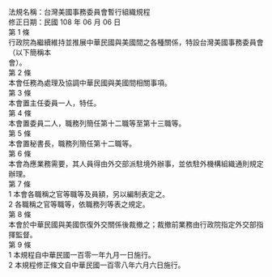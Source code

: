 法規名稱：台灣美國事務委員會暫行組織規程  
修正日期：民國 108 年 06 月 06 日  
第 1 條  
行政院為繼續維持並推展中華民國與美國間之各種關係，特設台灣美國事務委員會（以下簡稱本  
會）。  
第 2 條  
本會任務為處理及協調中華民國與美國間相關事項。  
第 3 條  
本會置主任委員一人，特任。  
第 4 條  
本會置委員二人，職務列簡任第十二職等至第十三職等。  
第 5 條  
本會置秘書長，職務列簡任第十二職等。  
第 6 條  
本會為應業務需要，其人員得由外交部派駐境外辦事，並依駐外機構組織通則規定辦理。  
第 7 條  
1 本會各職稱之官等職等及員額，另以編制表定之。  
2 各職稱之官等職等，依職務列等表之規定。  
第 8 條  
本會於中華民國與美國恢復外交關係後裁撤之；裁撤前業務由行政院指定外交部指揮監督。  
第 9 條  
1 本規程自中華民國一百零一年九月一日施行。  
2 本規程修正條文自中華民國一百零八年六月六日施行。  



